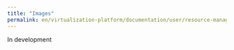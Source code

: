 ```yaml
---
title: "Images"
permalink: en/virtualization-platform/documentation/user/resource-managment/images.html
---
```


In development
